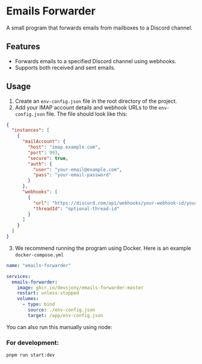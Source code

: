 # Emails Forwarder
A small program that forwards emails from mailboxes to a Discord channel.

## Features

- Forwards emails to a specified Discord channel using webhooks.
- Supports both received and sent emails.

## Usage

1. Create an `env-config.json` file in the root directory of the project.
2. Add your IMAP account details and webhook URLs to the `env-config.json` file. The file should look like this:

```json
{
  "instances": [
    {
      "mailAccount": {
        "host": "imap.example.com",
        "port": 993,
        "secure": true,
        "auth": {
          "user": "your-email@example.com",
          "pass": "your-email-password"
        }
      },
      "webhooks": [
        {
          "url": "https://discord.com/api/webhooks/your-webhook-id/your-webhook-token",
          "threadId": "optional-thread-id"
        }
      ]
    }
  ]
}
```
3. We recommend running the program using Docker. Here is an example `docker-compose.yml`
```yaml
name: "emails-forwarder"

services:
  emails-forwarder:
    image: ghcr.io/devsjony/emails-forwarder:master
    restart: unless-stopped
    volumes:
      - type: bind
        source: ./env-config.json
        target: /app/env-config.json
```

You can also run this manually using node:

### For development:
```sh
pnpm run start:dev
```
